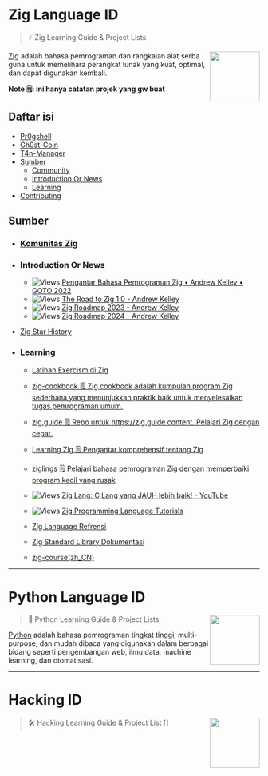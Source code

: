 # Zig Language ID

> ⚡ Zig Learning Guide & Project Lists

[<img src="https://ziglang.org/zig-logo-light.svg" align="right" width="100">](https://ziglang.org)

[Zig](https://ziglang.org/) adalah bahasa pemrograman dan rangkaian alat serba guna untuk memelihara perangkat lunak yang kuat, optimal, dan dapat digunakan kembali.

**Note 🗒️: ini hanya catatan projek yang gw buat**

## Daftar isi

- [Pr0gshell](https://github.com/t4ngh0st/pr0gshell)
- [Gh0st-Coin](https://github.com/t4ngh0st/Gh0st-Coin)
- [T4n-Manager](https://github.com/t4ngh0st/T4n-Manager)
- [Sumber](#sumber)
  - [Community](https://github.com/ziglang/zig/wiki/Community)
  - [Introduction Or News](#introduction-or-news)
  - [Learning](#learning)
- [Contributing](https://github.com/C-BJ/awesome-zig/blob/main/CONTRIBUTING.md)

## Sumber

- ### [Komunitas Zig](https://github.com/ziglang/zig/wiki/Community)

- ### Introduction Or News
  - ![Views](https://img.shields.io/youtube/views/YXrb-DqsBNU)
  [Pengantar Bahasa Pemrograman Zig • Andrew Kelley • GOTO 2022](https://www.youtube.com/watch?v=YXrb-DqsBNU) 
  - ![Views](https://img.shields.io/youtube/views/Gv2I7qTux7g)
  [The Road to Zig 1.0 - Andrew Kelley](https://www.youtube.com/watch?v=Gv2I7qTux7g) 
  - ![Views](https://img.shields.io/youtube/views/AqDdWEiSwMM)
  [Zig Roadmap 2023 - Andrew Kelley](https://www.youtube.com/watch?v=AqDdWEiSwMM)
  - ![Views](https://img.shields.io/youtube/views/5eL_LcxwwHg)
  [Zig Roadmap 2024 - Andrew Kelley](https://www.youtube.com/watch?v=5eL_LcxwwHg)
<!-- markdown-link-check-disable-next-line -->
  - [Zig Star History](https://star-history.com/#ziglang/zig&Date)

- ### Learning
  - [Latihan Exercism di Zig](https://exercism.org/tracks/zig)
  - [zig-cookbook 🗒️ Zig cookbook adalah kumpulan program Zig sederhana yang menunjukkan praktik baik untuk menyelesaikan tugas pemrograman umum.](https://github.com/zigcc/zig-cookbook)
  - [zig.guide 🗒️ Repo untuk https://zig.guide content. Pelajari Zig dengan cepat.](https://github.com/Sobeston/zig.guide)
  - [Learning Zig 🗒️ Pengantar komprehensif tentang Zig](https://www.openmymind.net/learning_zig/)
  - [ziglings 🗒️ Pelajari bahasa pemrograman Zig dengan memperbaiki program kecil yang rusak](https://ziglings.org)
  - ![Views](https://img.shields.io/youtube/views/J6ZxxnSp_fY)
    [Zig Lang: C Lang yang JAUH lebih baik! - YouTube](https://www.youtube.com/watch?v=J6ZxxnSp_fY) 
  - ![Views](https://img.shields.io/youtube/views/fQ08HMZLbCw)
  [Zig Programming Language Tutorials](https://www.youtube.com/watch?v=fQ08HMZLbCw&list=PLRMNjZSQLv5iGpjubyzlWYcGqiTPVyK3s)
  - [Zig Language Refrensi](https://ziglang.org/documentation/master/)
  - [Zig Standard Library Dokumentasi](https://ziglang.org/documentation/master/std/)
 
  - [zig-course(zh_CN)](https://zigcc.github.io/zig-course/)
 
---

# Python Language ID

> 🐍 Python Learning Guide & Project Lists
[<img src="https://upload.wikimedia.org/wikipedia/commons/6/6b/Python_logo_%28icon_only%29.svg" align="right" width="100">](https://www.python.org/)

[Python](https://www.python.org/) adalah
bahasa pemrograman tingkat tinggi, multi-purpose, dan mudah dibaca yang digunakan dalam berbagai bidang seperti pengembangan web, ilmu data, machine learning, dan otomatisasi.

---

# Hacking ID
> 🛠️ Hacking Learning Guide & Project List
> [<img src="https://www.svgheart.com/wp-content/uploads/2020/10/-267.png" align="right" width="100">]

